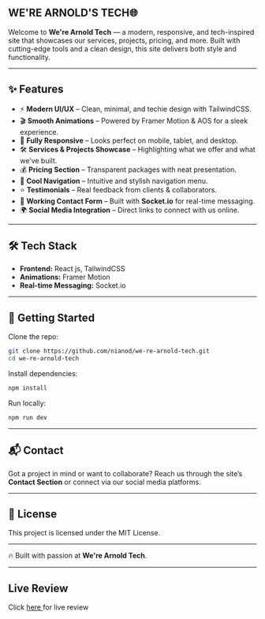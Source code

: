 ## WE'RE ARNOLD'S TECH🌐

Welcome to **We're Arnold Tech** — a modern, responsive, and tech-inspired site that showcases our services, projects, pricing, and more. Built with cutting-edge tools and a clean design, this site delivers both style and functionality.

---

## ✨ Features

* ⚡ **Modern UI/UX** – Clean, minimal, and techie design with TailwindCSS.
* 🎬 **Smooth Animations** – Powered by Framer Motion & AOS for a sleek experience.
* 📱 **Fully Responsive** – Looks perfect on mobile, tablet, and desktop.
* 🛠️ **Services & Projects Showcase** – Highlighting what we offer and what we’ve built.
* 💰 **Pricing Section** – Transparent packages with neat presentation.
* 🧭 **Cool Navigation** – Intuitive and stylish navigation menu.
* ⭐ **Testimonials** – Real feedback from clients & collaborators.
* 💬 **Working Contact Form** – Built with **Socket.io** for real-time messaging.
* 🌍 **Social Media Integration** – Direct links to connect with us online.

---

## 🛠️ Tech Stack

* **Frontend:** React js, TailwindCSS
* **Animations:** Framer Motion
* **Real-time Messaging:** Socket.io

---


## 🚀 Getting Started

Clone the repo:

```bash
git clone https://github.com/nianod/we-re-arnold-tech.git
cd we-re-arnold-tech
```

Install dependencies:

```bash
npm install
```

Run locally:

```bash
npm run dev
```

---

## 📬 Contact

Got a project in mind or want to collaborate? Reach us through the site’s **Contact Section** or connect via our social media platforms.

---

## 📄 License

This project is licensed under the MIT License.

---

🔥 Built with passion at **We're Arnold Tech**.

---

## Live Review
<p>Click <a href="https://we-re-arnold-official.vercel.app/"> here </a> for live review </p>

